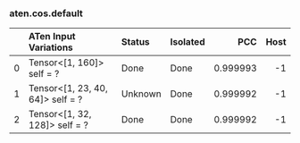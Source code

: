### aten.cos.default
|    | ATen Input Variations            | Status   | Isolated   |      PCC |   Host |
|---:|:---------------------------------|:---------|:-----------|---------:|-------:|
|  0 | Tensor<[1, 160]> self = ?        | Done     | Done       | 0.999993 |     -1 |
|  1 | Tensor<[1, 23, 40, 64]> self = ? | Unknown  | Done       | 0.999992 |     -1 |
|  2 | Tensor<[1, 32, 128]> self = ?    | Done     | Done       | 0.999992 |     -1 |

